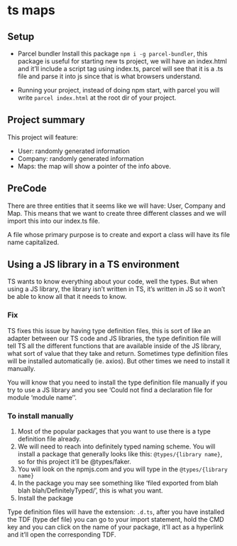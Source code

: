 # ts maps
## Setup
- Parcel bundler
Install this package `npm i -g parcel-bundler`, this package is useful for starting new ts project, we will have an index.html and it’ll include a script tag using index.ts, parcel will see that it is a .ts file and parse it into js since that is what browsers understand. 

- Running your project, instead of doing npm start, with parcel you will write `parcel index.html` at the root dir of your project.

## Project summary
This project will feature: 
- User: randomly generated information 
- Company: randomly generated information
- Maps: the map will show a pointer of the info above.

## PreCode
There are three entities that it seems like we will have: User, Company and Map. This means that we want to create three different classes and we will import this into our index.ts file. 

A file whose primary purpose is to create and export a class will have its file name capitalized. 

## Using a JS library in a TS environment 
TS wants to know everything about your code, well the types. But when using a JS library, the library isn’t written in TS, it’s written in JS so it won’t be able to know all that it needs to know. 

### Fix 
TS fixes this issue by having type definition files, this is sort of like an adapter between our TS code and JS libraries, the type definition file will tell TS all the different functions that are available inside of the JS library, what sort of value that they take and return. Sometimes type definition files will be installed automatically (ie. axios). But other times we need to install it manually. 

You will know that you need to install the type definition file manually if you try to use a JS library and you see ‘Could not find a declaration file for module ‘module name’’. 

### To install manually 
1. Most of the popular packages that you want to use there is a type definition file already. 
2. We will need to reach into definitely typed naming scheme. You will install a package that generally looks like this: `@types/{library name}`, so for this project it’ll be @types/faker.
3. You will look on the npmjs.com and you will type in the `@types/{library name}`
4. In the package you may see something like ‘filed exported from blah blah blah/DefinitelyTyped/’, this is what you want. 
5. Install the package 

Type definition files will have the extension: `.d.ts`, after you have installed the TDF (type def file) you can go to your import statement, hold the CMD key and you can click on the name of your package, it’ll act as a hyperlink and it’ll open the corresponding TDF.